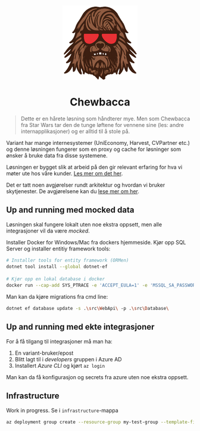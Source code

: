 <div align="center">
    <img src="docs/logo.png" width="200" height="200">
    <h1>Chewbacca</h1>

</div>

> Dette er en hårete løsning som håndterer mye. Men som Chewbacca fra Star Wars tar den de tunge løftene for vennene  sine (les: andre internapplikasjoner) og er alltid til å stole på.

Variant har mange internesystemer (UniEconomy, Harvest, CVPartner etc.) og denne løsningen fungerer som en proxy og cache for løsninger som ønsker å bruke data fra disse systemene.

Løsningen er bygget slik at arbeid på den gir relevant erfaring for hva vi møter ute hos våre kunder. [Les mer om det her](docs/relevance.md).

Det er tatt noen avgjørelser rundt arkitektur og hvordan vi bruker skytjenester. De avgjørelsene kan du [lese mer om her](docs/architecture.md).

## Up and running med mocked data

Løsningen skal fungere lokalt uten noe ekstra oppsett, men alle integrasjoner vil da være _mocked_.

Installer Docker for Windows/Mac fra dockers hjemmeside. Kjør opp SQL Server og installer entitiy framework tools:

```bash
# Installer tools for entity framework (ORMen)
dotnet tool install --global dotnet-ef

# Kjør opp en lokal database i docker
docker run --cap-add SYS_PTRACE -e 'ACCEPT_EULA=1' -e 'MSSQL_SA_PASSWORD=yourStrong(!)Password' -p 1433:1433 --name azuresqledge -d mcr.microsoft.com/azure-sql-edge
```

Man kan da kjøre migrations fra cmd line:

```bash
dotnet ef database update -s .\src\WebApi\ -p .\src\Database\
```

## Up and running med ekte integrasjoner

For å få tilgang til integrasjoner må man ha: 

1. En variant-bruker/epost
2. Blitt lagt til i _developers_ gruppen i Azure AD
3. Installert _Azure CLI_ og kjørt `az login`

Man kan da få konfigurasjon og secrets fra azure uten noe ekstra oppsett.

## Infrastructure

Work in progress. Se i `infrastructure`-mappa

```bash
az deployment group create --resource-group my-test-group --template-file .\infrastructure\azuredeploy.bicep --location westeurope`
```
